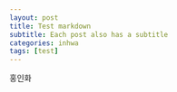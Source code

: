 ```yaml
---
layout: post
title: Test markdown
subtitle: Each post also has a subtitle
categories: inhwa
tags: [test]
---
```


홍인화
